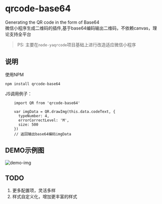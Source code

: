 # qrcode-base64
Generating the QR code in the form of Base64  
微信小程序生成二维码的插件,基于base64编码输出二维码，不依赖canvas，理论支持全平台

>PS: 主要在`node-yaqrcode`项目基础上进行改造适应微信小程序

## 说明
使用NPM
```
npm install qrcode-base64
```

JS调用例子：
```
    import QR from 'qrcode-base64'

    var imgData = QR.drawImg(this.data.codeText, {
      typeNumber: 4,
      errorCorrectLevel: 'M',
      size: 500
    })
    // 返回输出base64编码imgData

```

## DEMO示例图

![demo-img](https://github.com/Pudon/weapp-qrcode-base64/blob/master/demo/demo.png?raw=true)

## TODO
1. 更多配置项，灵活多样
2. 样式自定义化，增加更丰富的样式